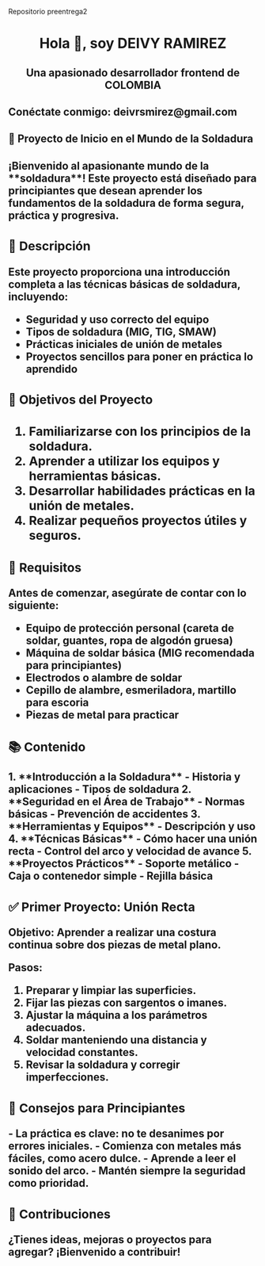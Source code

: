 Repositorio preentrega2
<h1 align="center">Hola 👋, soy DEIVY RAMIREZ</h1>
<h2 align="center">Una apasionado desarrollador frontend de COLOMBIA</h2>

<h2 align="left">Conéctate conmigo: deivrsmirez@gmail.com</h2>
<p align="left">
</p>

<h2>🔧 Proyecto de Inicio en el Mundo de la Soldadura <h2/>

<p>¡Bienvenido al apasionante mundo de la **soldadura**! Este proyecto está diseñado para principiantes que desean aprender los fundamentos de la soldadura de forma segura, práctica y progresiva.<p/>
<section>
<h3>📘 Descripción</h3>

<p>Este proyecto proporciona una introducción completa a las técnicas básicas de soldadura, incluyendo:

- Seguridad y uso correcto del equipo
- Tipos de soldadura (MIG, TIG, SMAW)
- Prácticas iniciales de unión de metales
- Proyectos sencillos para poner en práctica lo aprendido
 <p/>
</section>
<section>
 <h3> 🎯 Objetivos del Proyecto<h3/>
<ol>
<li> Familiarizarse con los principios de la soldadura. </li>
<li> Aprender a utilizar los equipos y herramientas básicas. </li>
<li> Desarrollar habilidades prácticas en la unión de metales. </li>
<li> Realizar pequeños proyectos útiles y seguros. </li>
<ol/>
</section>
<sectio>
<h3> 🧰 Requisitos </h3>
<p>
Antes de comenzar, asegúrate de contar con lo siguiente:

- Equipo de protección personal (careta de soldar, guantes, ropa de algodón gruesa)
- Máquina de soldar básica (MIG recomendada para principiantes)
- Electrodos o alambre de soldar
- Cepillo de alambre, esmeriladora, martillo para escoria
- Piezas de metal para practicar
  </p>
</section>
<section>
<h3> 📚 Contenido </h3>
<p>
1. **Introducción a la Soldadura**
   - Historia y aplicaciones
   - Tipos de soldadura
2. **Seguridad en el Área de Trabajo**
   - Normas básicas
   - Prevención de accidentes
3. **Herramientas y Equipos**
   - Descripción y uso
4. **Técnicas Básicas**
   - Cómo hacer una unión recta
   - Control del arco y velocidad de avance
5. **Proyectos Prácticos**
   - Soporte metálico
   - Caja o contenedor simple
   - Rejilla básica
  </p>
</section>
<section>
  
<h3> ✅ Primer Proyecto: Unión Recta </h3>
<p>
Objetivo: Aprender a realizar una costura continua sobre dos piezas de metal plano.

Pasos:

1. Preparar y limpiar las superficies.
2. Fijar las piezas con sargentos o imanes.
3. Ajustar la máquina a los parámetros adecuados.
4. Soldar manteniendo una distancia y velocidad constantes.
5. Revisar la soldadura y corregir imperfecciones.
</p>
</section>
<section>
  
<h3> 🧠 Consejos para Principiantes </h3>
<p>
- La práctica es clave: no te desanimes por errores iniciales.
- Comienza con metales más fáciles, como acero dulce.
- Aprende a leer el sonido del arco.
- Mantén siempre la seguridad como prioridad.
  </p>
</section>
<section>
  
<h3> 🤝 Contribuciones </h3>
<p>
¿Tienes ideas, mejoras o proyectos para agregar? ¡Bienvenido a contribuir!
  </p>
